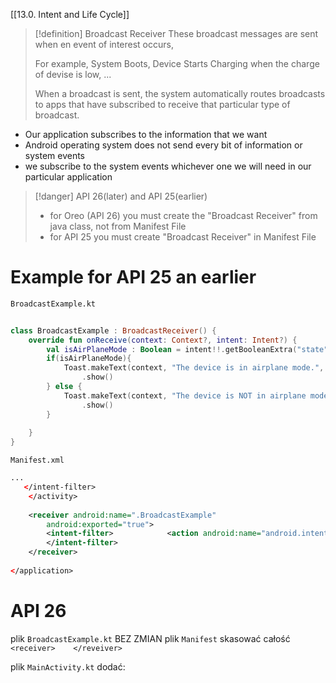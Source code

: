 [[13.0. Intent and Life Cycle]]

>[!definition] Broadcast Receiver
>These broadcast messages are sent when en event of interest occurs,
>
>For example, System Boots, Device Starts Charging when the charge of devise is low, ...
> 
> When a broadcast is sent, the system automatically routes broadcasts to apps that have subscribed to receive that particular type of broadcast.

- Our application subscribes to the information that we want
- Android operating system does not send every bit of information or system  events 
- we subscribe to the system events whichever  one we will need in our particular application

>[!danger] API 26(later) and API 25(earlier)
>- for Oreo (API 26) you must create the "Broadcast Receiver" from java class, not from Manifest File
>- for API 25 you must create "Broadcast Receiver" in Manifest File



# Example for API 25 an earlier

`BroadcastExample.kt`
```kotlin
  
class BroadcastExample : BroadcastReceiver() {  
    override fun onReceive(context: Context?, intent: Intent?) {  
        val isAirPlaneMode : Boolean = intent!!.getBooleanExtra("state", false)  
        if(isAirPlaneMode){  
            Toast.makeText(context, "The device is in airplane mode.", Toast.LENGTH_LONG)  
                .show()  
        } else {  
            Toast.makeText(context, "The device is NOT in airplane mode.", Toast.LENGTH_LONG)  
                .show()  
        }  
  
    }  
}
```

`Manifest.xml`
```xml
...
   </intent-filter>  
    </activity>  
    
    <receiver android:name=".BroadcastExample"  
        android:exported="true">  
        <intent-filter>            <action android:name="android.intent.action.AIRPLANE_MODE" />  
        </intent-filter>    
    </receiver>
    
</application>


```


# API 26
plik `BroadcastExample.kt` BEZ ZMIAN
plik `Manifest` skasować całość `<receiver>    </reveiver>`

plik `MainActivity.kt` dodać:
```kotlin

```






